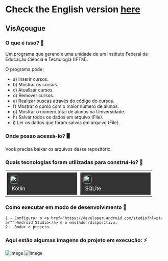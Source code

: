 # Check the English version <a href="README.md">here</a>

## VisAçougue
    
### O que é isso? 🤔
Um programa que gerencie uma unidade de um Instituto Federal de Educação Ciência e Tecnologia (IFTM).

O programa pode:

- a) Inserir cursos.
- b) Mostrar os cursos.
- c) Atualizar cursos.
- d) Remover cursos.
- e) Realizar buscas através do código do cursos.
- f) Mostrar o curso com o maior número de alunos.
- g) Mostrar o número total de alunos na Universidade.
- h) Salvar todos os dados em arquivo (File).
- i) Ler os dados que foram salvos em arquivo (File).
    
### Onde posso acessá-lo? 🖥
Você precisa baixar os arquivos desse repositório.
    
### Quais tecnologias foram utilizadas para construí-lo? 🚀
<table><tr><td style="padding: 5px;">
        <div style="background-color: #333; width: 200px; height: 50px; padding: 10px;">
            <img src='https://cdn.jsdelivr.net/gh/devicons/devicon@latest/icons/kotlin/kotlin-original.svg' width="25" height="25" style="border-radius: 5px;">
            <p style="color: white; padding: 5px; margin: 0;">Kotlin</p>
        </div>
    </td><td style="padding: 5px;">
        <div style="background-color: #333; width: 200px; height: 50px; padding: 10px;">
            <img src='https://cdn.jsdelivr.net/gh/devicons/devicon@latest/icons/sqlite/sqlite-original.svg' width="25" height="25" style="border-radius: 5px;">
            <p style="color: white; padding: 5px; margin: 0;">SQLite</p>
        </div>
    </td></tr></table>
    
### Como executar em modo de desenvolvimento 🏃

    1 - Configurar o <a href="https://developer.android.com/studio?hl=pt-br"">Android Studio</a> e o emulador/dispositivo.
    2 - Rodar o projeto.
  
### Aqui estão algumas imagens do projeto em execução: ⚡️
  
![image](https://github.com/user-attachments/assets/ddc81dec-8679-4f69-8c3a-b7af2e8f3738)
![image](https://github.com/user-attachments/assets/87d4aa2c-af47-4640-8860-57acae404578)
